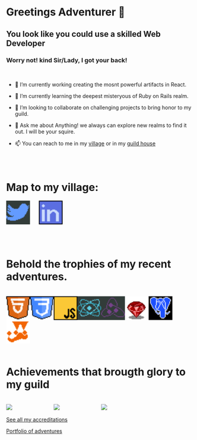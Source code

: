 # Greetings Adventurer 👋

## You look like you could use a skilled Web Developer
### Worry not! kind Sir/Lady, I got your back!
<br>

- 🔭 I’m currently working creating the mosnt powerful artifacts in React.

- 🌱 I’m currently learning the deepest misteryous of Ruby on Rails realm.

- 👯 I’m looking to collaborate on challenging projects to bring 
honor to my guild.

- 💬 Ask me about Anything! we always can explore new realms to find it out. I will be your squire.

- 📫 You can reach to me in my [village](https://twitter.com/AbelHerreraZam1) or in my [
guild house](https://www.linkedin.com/in/abelherreraz/)

<br>
<br>

# Map to my village:

[<img src="./assets/twitter.png" width="64px" />][twitter]&nbsp;&nbsp;&nbsp;&nbsp;&nbsp;
[<img src="./assets/linkedin.png" width="64px" />][linkedin]

[twitter]: https://twitter.com/AbelHerreraZam1
[linkedin]: https://www.linkedin.com/in/abelherreraz/

<br>
<br>

# Behold the trophies of my recent adventures.

<br>

<img align="left" src="./assets/html.png" width="64px" />
<img align="left" src="./assets/cssl.png" width="64px" />
<img align="left" src="./assets/js.png" width="64px" />
<img align="left" src="./assets/react.png" width="64px" />
<img align="left" src="./assets/redux.png" width="64px" />
<img align="left" src="./assets/ruby.png" width="64px" />
<img align="left" src="./assets/postgresql.png" width="64px" />
<img  src="./assets/jest.png" width="64px" />

<br>
<br>

# Achievements that brougth glory to my guild

<br>

<img align="left" src="https://api.accredible.com/v1/frontend/credential_website_embed_image/badge/44240667" width="128px" />
<img align="left" src="https://api.accredible.com/v1/frontend/credential_website_embed_image/badge/41875040" width="128px" />
<img src="https://api.accredible.com/v1/frontend/credential_website_embed_image/badge/40244624" width="128px" />

<br>

[See all my accreditations](https://www.credential.net/profile/abelherrerazambrano/wallet)


[Portfolio of adventures](https://abel-codes.netlify.app/)






